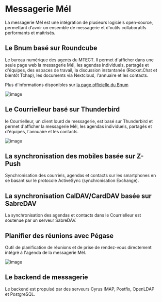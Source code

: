 # Messagerie Mél

La messagerie Mél est une intégration de plusieurs logiciels open-source, permettant d'avoir un ensemble de messagerie et d'outils collaboratifs performants et maitrisés.

## Le Bnum basé sur Roundcube

Le bureau numérique des agents du MTECT. Il permet d'afficher dans une seule page web la messagerie Mél, les agendas individuels, partagés et d'équipes, des espaces de travail, la discussion instantanée (Rocket.Chat et bientôt Tchap), les documents via Nextcloud, l'annuaire et les contacts.

Plus d'informations disponibles sur [la page officielle du Bnum](https://messagerie-melanie2.github.io/Bnum)

![image](https://github.com/messagerie-melanie2/messagerie-melanie2.github.io/assets/3693239/9eeb6891-01bd-490e-a2a7-2bb7800de567)

## Le Courrielleur basé sur Thunderbird

le Courrielleur, un client lourd de messagerie, est basé sur Thunderbird et permet d'afficher la messagerie Mél, les agendas individuels, partagés et d'équipes, l'annuaire et les contacts.

![image](https://github.com/messagerie-melanie2/messagerie-melanie2.github.io/assets/3693239/5a76f13f-f30b-476d-9549-8e49b0503ecd)

## La synchronisation des mobiles basée sur Z-Push

Synchronisation des courriels, agendas et contacts sur les smartphones en se basant sur le protocole ActiveSync (synchronisation Exchange).

## La synchronisation CalDAV/CardDAV basée sur SabreDAV

La synchronisation des agendas et contacts dans le Courrielleur est soutenue par un serveur SabreDAV.

## Planifier des réunions avec Pégase

Outil de planification de réunions et de prise de rendez-vous directement intégré à l'agenda de la messagerie Mél.

![image](https://github.com/messagerie-melanie2/messagerie-melanie2.github.io/assets/3693239/b3130930-ed37-4bf0-b1d9-2662daa58ed4)

## Le backend de messagerie

Le backend est propulsé par des serveurs Cyrus IMAP, Postfix, OpenLDAP et PostgreSQL.
